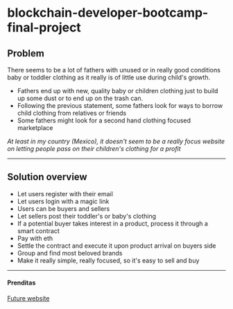 # blockchain-developer-bootcamp-final-project

## Problem

There seems to be a lot of fathers with unused or in really good conditions baby or toddler clothing as it
really is of little use during child's growth.

- Fathers end up with new, quality baby or children clothing just to build up some dust or to end up on the trash can.
- Following the previous statement, some fathers look for ways to borrow child clothing from relatives or friends
- Some fathers might look for a second hand clothing focused marketplace

_At least in my country (Mexico), it doesn't seem to be a really focus website on letting people pass on their children's clothing
for a profit_

---

## Solution overview

- Let users register with their email
- Let users login with a magic link
- Users can be buyers and sellers
- Let sellers post their toddler's or baby's clothing
- If a potential buyer takes interest in a product, process it through a smart contract
- Pay with eth
- Settle the contract and execute it upon product arrival on buyers side
- Group and find most beloved brands
- Make it really simple, really focused, so it's easy to sell and buy

---

#### Prenditas
[Future website](http://prenditas.shop)
